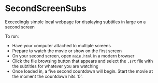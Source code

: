 # SecondScreenSubs
Exceedingly simple local webpage for displaying subtitles in large on a second screen

To run:

 - Have your computer attached to multiple screens
 - Prepare to watch the movie or show on the first screen
 - On your second screen, open `main.html` in a modern browser
 - Click the file browsing button that appears and select the `.srt` file with the subtitles for whatever you are watching
 - Once loaded in, a five second countdown will begin. Start the movie at the moment the countdown hits '0'.
